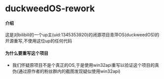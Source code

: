 # duckweedOS-rework

#### 介绍
这是对bilibili的一个up主(uid:1345353920)的闭源项目青萍OS(duckweedOS)的开源重写,不使用这位up的任何代码

#### 为什么要重写这个项目
- 我们怀疑原项目不是个真正的OS,于是使用win32api重写以验证这个项目的真伪(通过原作者的粉丝群内的截图发现疑似使用win32api)
